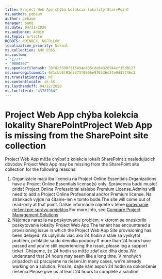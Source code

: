 ```yaml
---
title: Project Web App chýba kolekcia lokality SharePoint
ms.author: pebaum
author: pebaum
manager: pamg
ms.date: 04/21/2020
ms.audience: Admin
ms.topic: article
ROBOTS: NOINDEX, NOFOLLOW
localization_priority: Normal
ms.collection: Adm_O365
ms.custom:
- "1777"
- "9000207"
ms.openlocfilehash: 38f8a5590f215494e805cde04326944ef15d0127
ms.sourcegitcommit: 631cbb5f03e5371f0995e976536d24e9d13746c3
ms.translationtype: MT
ms.contentlocale: sk-SK
ms.lasthandoff: 04/22/2020
ms.locfileid: "43767984"
---
```

# <a name="project-web-app-is-missing-from-the-sharepoint-site-collection"></a><span data-ttu-id="c9998-102">Project Web App chýba kolekcia lokality SharePoint</span><span class="sxs-lookup"><span data-stu-id="c9998-102">Project Web App is missing from the SharePoint site collection</span></span>

<span data-ttu-id="c9998-103">Project Web App môže chýbať z kolekcie lokalít SharePoint z nasledujúcich dôvodov:</span><span class="sxs-lookup"><span data-stu-id="c9998-103">Project Web App may be missing from the SharePoint site collection for the following reasons:</span></span>

1. <span data-ttu-id="c9998-104">Organizácie majú iba licenciu na Project Online Essentials.</span><span class="sxs-lookup"><span data-stu-id="c9998-104">Organizations have a Project Online Essentials license(s) only.</span></span> <span data-ttu-id="c9998-105">Správcovia budú musieť pridať Project Online Professional a/alebo Premium License.</span><span class="sxs-lookup"><span data-stu-id="c9998-105">Admins will need to add a Project Online Professional and/or Premium license.</span></span> <span data-ttu-id="c9998-106">Na stránkach vyjde na čítanie-len v tomto bode.</span><span class="sxs-lookup"><span data-stu-id="c9998-106">The site will come out of read-only at that point.</span></span> <span data-ttu-id="c9998-107">Ďalšie informácie nájdete v téme [porovnanie riešení pre správu projektov](https://products.office.com/project/compare-microsoft-project-management-software?tab=1).</span><span class="sxs-lookup"><span data-stu-id="c9998-107">For more info, see [Compare Project Management Solutions](https://products.office.com/project/compare-microsoft-project-management-software?tab=1).</span></span>
2. <span data-ttu-id="c9998-108">Nájomca narazila na poskytovanie problém, v ktorom sa oneskorilo poskytovanie lokality Project Web App.</span><span class="sxs-lookup"><span data-stu-id="c9998-108">The tenant has encountered a provisioning issue in which the Project Web App Site provisioning has been delayed.</span></span> <span data-ttu-id="c9998-109">Ak uplynulo viac ako 24 hodín a stále sa vyskytol problém, prihláste sa do denníka podpory.</span><span class="sxs-lookup"><span data-stu-id="c9998-109">If more than 24 hours have passed and you're still experiencing the issue, please log a support ticket.</span></span> <span data-ttu-id="c9998-110">Chápeme, že 24 hodín sa môže zdať ako dlhá doba.</span><span class="sxs-lookup"><span data-stu-id="c9998-110">We understand that 24 hours may seem like a long time.</span></span> <span data-ttu-id="c9998-111">V mnohých prípadoch už pracujeme na riešení.</span><span class="sxs-lookup"><span data-stu-id="c9998-111">In many cases, we're already working on a solution.</span></span> <span data-ttu-id="c9998-112">Prosím, dajte nám aspoň 24 hodín na dokončenie riešenia.</span><span class="sxs-lookup"><span data-stu-id="c9998-112">Please give us at least 24 hours to complete a solution.</span></span>
